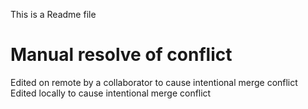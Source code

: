 This is a Readme file



# Manual resolve of conflict # 
Edited on remote by a collaborator to cause intentional merge conflict
Edited locally to cause intentional merge conflict
